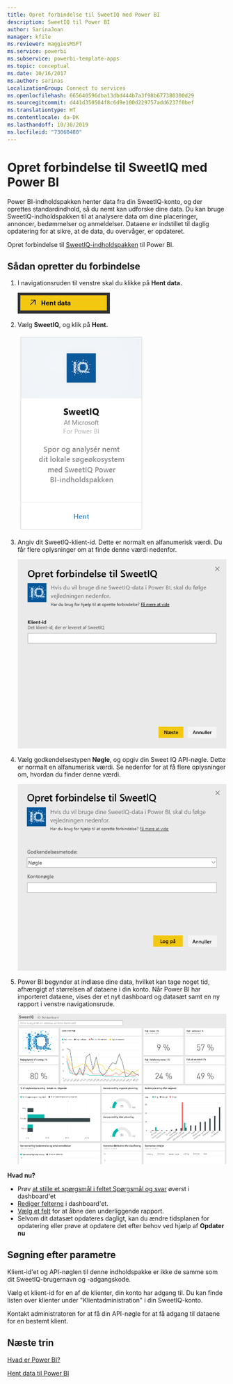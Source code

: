 ```yaml
---
title: Opret forbindelse til SweetIQ med Power BI
description: SweetIQ til Power BI
author: SarinaJoan
manager: kfile
ms.reviewer: maggiesMSFT
ms.service: powerbi
ms.subservice: powerbi-template-apps
ms.topic: conceptual
ms.date: 10/16/2017
ms.author: sarinas
LocalizationGroup: Connect to services
ms.openlocfilehash: 665640596dba13dbd444b7a3f98b677380300d29
ms.sourcegitcommit: d441d350504f8c6d9e100d229757add6237f0bef
ms.translationtype: HT
ms.contentlocale: da-DK
ms.lasthandoff: 10/30/2019
ms.locfileid: "73060480"
---
```

# <a name="connect-to-sweetiq-with-power-bi"></a>Opret forbindelse til SweetIQ med Power BI
Power BI-indholdspakken henter data fra din SweetIQ-konto, og der oprettes standardindhold, så du nemt kan udforske dine data. Du kan bruge SweetIQ-indholdspakken til at analysere data om dine placeringer, annoncer, bedømmelser og anmeldelser. Dataene er indstillet til daglig opdatering for at sikre, at de data, du overvåger, er opdateret.

Opret forbindelse til [SweetIQ-indholdspakken](https://app.powerbi.com/groups/me/getdata/services/sweetiq) til Power BI.

## <a name="how-to-connect"></a>Sådan opretter du forbindelse
1. I navigationsruden til venstre skal du klikke på **Hent data.**
   
    ![](media/service-connect-to-sweetiq/getdata.png)
2. Vælg **SweetIQ**, og klik på **Hent.**
   
    ![](media/service-connect-to-sweetiq/sweetiq.png)
3. Angiv dit SweetIQ-klient-id. Dette er normalt en alfanumerisk værdi. Du får flere oplysninger om at finde denne værdi nedenfor.
   
    ![](media/service-connect-to-sweetiq/parameter.png)
4. Vælg godkendelsestypen **Nøgle**, og opgiv din Sweet IQ API-nøgle. Dette er normalt en alfanumerisk værdi. Se nedenfor for at få flere oplysninger om, hvordan du finder denne værdi.
   
    ![](media/service-connect-to-sweetiq/credentials.png)
5. Power BI begynder at indlæse dine data, hvilket kan tage noget tid, afhængigt af størrelsen af dataene i din konto. Når Power BI har importeret dataene, vises der et nyt dashboard og datasæt samt en ny rapport i venstre navigationsrude.
   
    ![](media/service-connect-to-sweetiq/dashboard.png)

**Hvad nu?**

* Prøv [at stille et spørgsmål i feltet Spørgsmål og svar](consumer/end-user-q-and-a.md) øverst i dashboard'et
* [Rediger felterne](service-dashboard-edit-tile.md) i dashboard'et.
* [Vælg et felt](consumer/end-user-tiles.md) for at åbne den underliggende rapport.
* Selvom dit datasæt opdateres dagligt, kan du ændre tidsplanen for opdatering eller prøve at opdatere det efter behov ved hjælp af **Opdater nu**

## <a name="finding-parameters"></a>Søgning efter parametre
Klient-id'et og API-nøglen til denne indholdspakke er ikke de samme som dit SweetIQ-brugernavn og -adgangskode.

Vælg et klient-id for en af de klienter, din konto har adgang til. Du kan finde listen over klienter under "Klientadministration" i din SweetIQ-konto.

Kontakt administratoren for at få din API-nøgle for at få adgang til dataene for en bestemt klient.

## <a name="next-steps"></a>Næste trin
[Hvad er Power BI?](fundamentals/power-bi-overview.md)

[Hent data til Power BI](service-get-data.md)

